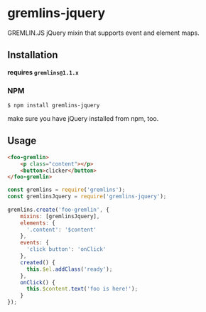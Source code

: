 gremlins-jquery
================

GREMLIN.JS jQuery mixin that supports event and element maps.


## Installation

**requires `gremlins@1.1.x`**

### NPM

    $ npm install gremlins-jquery
    
make sure you have jQuery installed from npm, too.

## Usage

```html
<foo-gremlin>
    <p class="content"></p>
    <button>clicker</button>
</foo-gremlin>
```

```js
const gremlins = require('gremlins');
const gremlinsJquery = require('gremlins-jquery');
  
gremlins.create('foo-gremlin', {
    mixins: [gremlinsJquery],
    elements: {
      '.content': '$content'
    },
    events: {
      'click button': 'onClick'
    },
    created() {
      this.$el.addClass('ready');
    },
    onClick() {
      this.$content.text('foo is here!');
    }
});
```